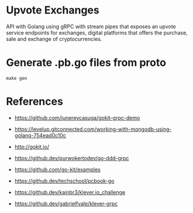 # Upvote Exchanges
API with Golang using gRPC with stream pipes that exposes an upvote service endpoints for exchanges, digital platforms that offers the purchase, sale and exchange of cryptocurrencies.

# Generate .pb.go files from proto

```make gen```

# References

- https://github.com/junereycasuga/gokit-grpc-demo
- https://levelup.gitconnected.com/working-with-mongodb-using-golang-754ead0c10c
- http://gokit.io/
- https://github.dev/purwokertodev/go-ddd-grpc
- https://github.com/go-kit/examples
- https://github.dev/techschool/pcbook-go

- https://github.dev/kainbr3/klever.io_challenge
- https://github.dev/gabrielfvale/klever-grpc